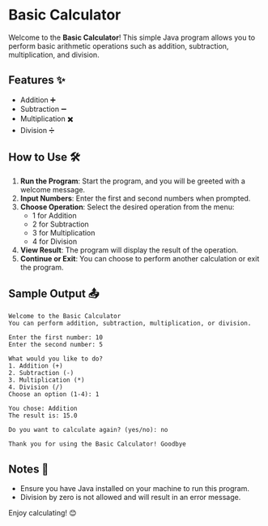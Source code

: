 # Basic Calculator

Welcome to the **Basic Calculator**! This simple Java program allows you to perform basic arithmetic operations such as addition, subtraction, multiplication, and division.

## Features ✨

- Addition ➕
- Subtraction ➖
- Multiplication ✖️
- Division ➗

## How to Use 🛠️

1. **Run the Program**: Start the program, and you will be greeted with a welcome message.
2. **Input Numbers**: Enter the first and second numbers when prompted.
3. **Choose Operation**: Select the desired operation from the menu:
   - 1 for Addition
   - 2 for Subtraction
   - 3 for Multiplication
   - 4 for Division
4. **View Result**: The program will display the result of the operation.
5. **Continue or Exit**: You can choose to perform another calculation or exit the program.

## Sample Output 📤

```
Welcome to the Basic Calculator
You can perform addition, subtraction, multiplication, or division.

Enter the first number: 10
Enter the second number: 5

What would you like to do?
1. Addition (+)
2. Subtraction (-)
3. Multiplication (*)
4. Division (/)
Choose an option (1-4): 1

You chose: Addition
The result is: 15.0

Do you want to calculate again? (yes/no): no

Thank you for using the Basic Calculator! Goodbye
```

## Notes 📝

- Ensure you have Java installed on your machine to run this program.
- Division by zero is not allowed and will result in an error message.

Enjoy calculating! 😊
